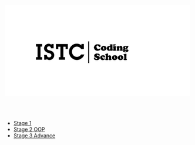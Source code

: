 <p align="center"><img src="https://github.com/VanHakobyan/ISTC_Coding_School/blob/master/2ba598f2b4265fb1.jpg"></p>
<br> <br>

* <a href='https://github.com/VanHakobyan/ISTC_Coding_School/tree/master/FirtStage' >Stage 1</a><br>
* <a href='https://github.com/VanHakobyan/ISTC_Coding_School/tree/master/SecondStage_OOP' >Stage 2 OOP</a>
* <a href='https://github.com/VanHakobyan/ISTC_Coding_School/tree/master/ISTC.ThirdStage.Advance' >Stage 3 Advance</a>
